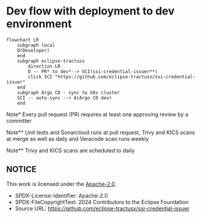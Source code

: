 # Dev flow with deployment to dev environment

```mermaid
flowchart LR
    subgraph local
    D(Developer)
    end
    subgraph eclipse-tractusx
        direction LR
        D -- PR* to dev*--> SCI(ssi-credential-issuer**)
        click SCI "https://github.com/eclipse-tractusx/ssi-credential-issuer"
    end
    subgraph Argo CD - sync to k8s cluster
    SCI -- auto-sync --> A(Argo CD dev)
    end
```

Note\* Every pull request (PR) requires at least one approving review by a committer

Note\*\* Unit tests and Sonarcloud runs at pull request, Trivy and KICS scans at merge as well as daily and Veracode scan runs weekly

Note\*\* Trivy and KICS scans are scheduled to daily

## NOTICE

This work is licensed under the [Apache-2.0](https://www.apache.org/licenses/LICENSE-2.0).

- SPDX-License-Identifier: Apache-2.0
- SPDX-FileCopyrightText: 2024 Contributors to the Eclipse Foundation
- Source URL: https://github.com/eclipse-tractusx/ssi-credential-issuer

